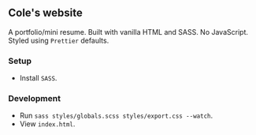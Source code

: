 ## Cole's website

A portfolio/mini resume. Built with vanilla HTML and SASS. No JavaScript. Styled using `Prettier` defaults.

### Setup

- Install `SASS`.

### Development

- Run `sass styles/globals.scss styles/export.css --watch`.
- View `index.html`.

